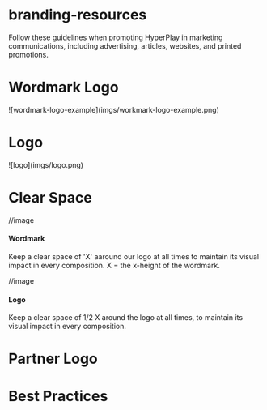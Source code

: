 # branding-resources
Follow these guidelines when promoting HyperPlay in marketing communications, including advertising, articles, websites, and printed promotions.

<h1>Wordmark Logo</h1>
![wordmark-logo-example](imgs/workmark-logo-example.png)

<h1>Logo</h1>
![logo](imgs/logo.png)


<h1>Clear Space</h1>

//image
<h4>Wordmark</h4><p>Keep a clear space of 'X' aaround our logo at all times to maintain its visual impact in every composition. X = the x-height of the wordmark.</p>


//image
<h4>Logo</h4><p>Keep a clear space of 1/2 X around the logo at all times, to maintain its visual impact in every composition.


<h1>Partner Logo<h1>


<h1>Best Practices</h1>
